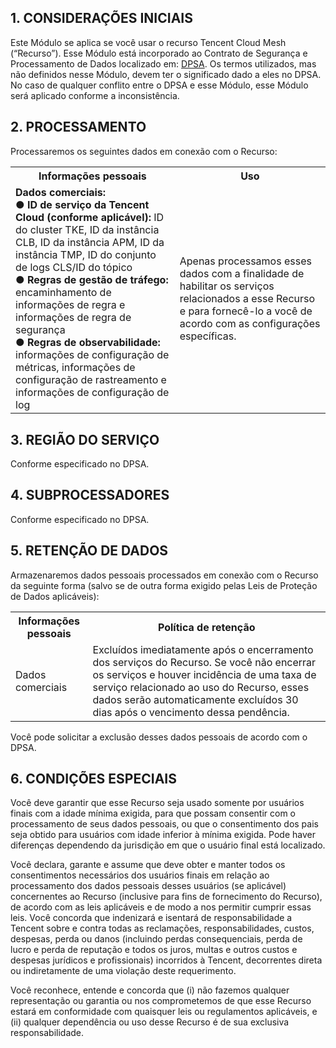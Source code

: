 ## 1\. CONSIDERAÇÕES INICIAIS
Este Módulo se aplica se você usar o recurso Tencent Cloud Mesh (“Recurso”). Esse Módulo está incorporado ao Contrato de Segurança e Processamento de Dados localizado em: [DPSA](https://intl.cloud.tencent.com/document/product/301/17347). Os termos utilizados, mas não definidos nesse Módulo, devem ter o significado dado a eles no DPSA. No caso de qualquer conflito entre o DPSA e esse Módulo, esse Módulo será aplicado conforme a inconsistência.

## 2\. PROCESSAMENTO
Processaremos os seguintes dados em conexão com o Recurso:

<table>
   <tr>
      <th>Informações pessoais</th>
      <th>Uso</th>
   </tr>
   <tr>
      <td><b>Dados comerciais:</b><br/>  ● <b>ID de serviço da Tencent Cloud (conforme aplicável):</b> ID do cluster TKE, ID da instância CLB, ID da instância APM, ID da instância TMP, ID do conjunto de logs CLS/ID do tópico <br/>● <b>Regras de gestão de tráfego:</b> encaminhamento de informações de regra e informações de regra de segurança <br/>● <b>Regras de observabilidade:</b> informações de configuração de métricas, informações de configuração de rastreamento e informações de configuração de log</td>
      <td>Apenas processamos esses dados com a finalidade de habilitar os serviços relacionados a esse Recurso e para fornecê-lo a você de acordo com as configurações específicas.
</tr>
   <tr> 
</table> 



## 3\. REGIÃO DO SERVIÇO
Conforme especificado no DPSA.

## 4\. SUBPROCESSADORES
Conforme especificado no DPSA.

## 5\. RETENÇÃO DE DADOS
Armazenaremos dados pessoais processados em conexão com o Recurso da seguinte forma (salvo se de outra forma exigido pelas Leis de Proteção de Dados aplicáveis):

<table>
   <tr>
      <th>Informações pessoais</th>
      <th>Política de retenção</th>
   </tr>
   <tr>
      <td>Dados comerciais</td>
      <td>Excluídos imediatamente após o encerramento dos serviços do Recurso. Se você não encerrar os serviços e houver incidência de uma taxa de serviço relacionado ao uso do Recurso, esses dados serão automaticamente excluídos 30 dias após o vencimento dessa pendência.</td>
</table>

Você pode solicitar a exclusão desses dados pessoais de acordo com o DPSA.

## 6\. CONDIÇÕES ESPECIAIS
Você deve garantir que esse Recurso seja usado somente por usuários finais com a idade mínima exigida, para que possam consentir com o processamento de seus dados pessoais, ou que o consentimento dos pais seja obtido para usuários com idade inferior à mínima exigida. Pode haver diferenças dependendo da jurisdição em que o usuário final está localizado.

Você declara, garante e assume que deve obter e manter todos os consentimentos necessários dos usuários finais em relação ao processamento dos dados pessoais desses usuários (se aplicável) concernentes ao Recurso (inclusive para fins de fornecimento do Recurso), de acordo com as leis aplicáveis e de modo a nos permitir cumprir essas leis. Você concorda que indenizará e isentará de responsabilidade a Tencent sobre e contra todas as reclamações, responsabilidades, custos, despesas, perda ou danos (incluindo perdas consequenciais, perda de lucro e perda de reputação e todos os juros, multas e outros custos e despesas jurídicos e profissionais) incorridos à Tencent, decorrentes direta ou indiretamente de uma violação deste requerimento. 

Você reconhece, entende e concorda que (i) não fazemos qualquer representação ou garantia ou nos comprometemos de que esse Recurso estará em conformidade com quaisquer leis ou regulamentos aplicáveis, e (ii) qualquer dependência ou uso desse Recurso é de sua exclusiva responsabilidade.